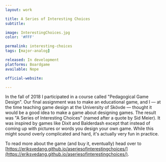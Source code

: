 ```yaml
---
layout: work

title: A Series of Interesting Choices
subtitle:

image: InterestingChoices.jpg
color: '#FFF'

permalink: interesting-choices
tags: [major-analog]

released: In development
platforms: Boardgame
available: Nope

official-website:

---
```


In the fall of 2018 I participated in a course called "Pedagogical Game Design". Our final assignment was to make an educational game, and I &mdash; at the time teaching game design at the University of Skövde &mdash; thought it would be a good idea to make a game about designing games. The result was "A Series of Interesting Choices" (named after a quote by Sid Meier). It was inspired by games like Dixit and Balderdash except that instead of coming up with pictures or words you design your own game. While this might sound overly complicated and hard, it's actually very fun in practice.

To read more about the game (and buy it, eventually) head over to [https://eriksvedang.github.io/aseriesofinterestingchoices/](https://eriksvedang.github.io/aseriesofinterestingchoices/).
